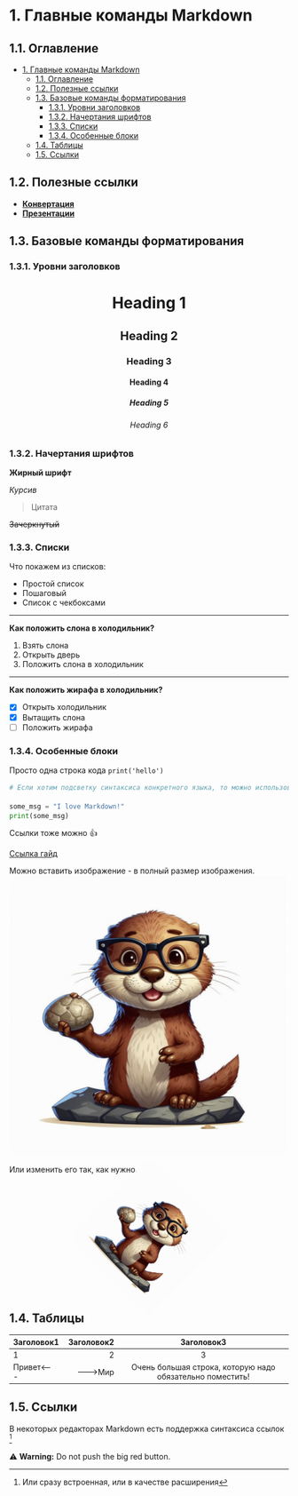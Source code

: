 # 1. Главные команды Markdown


## 1.1. Оглавление

- [1. Главные команды Markdown](#1-главные-команды-markdown)
  - [1.1. Оглавление](#11-оглавление)
  - [1.2. Полезные ссылки](#12-полезные-ссылки)
  - [1.3. Базовые команды форматирования](#13-базовые-команды-форматирования)
    - [1.3.1. Уровни заголовков](#131-уровни-заголовков)
    - [1.3.2. Начертания шрифтов](#132-начертания-шрифтов)
    - [1.3.3. Списки](#133-списки)
    - [1.3.4. Особенные блоки](#134-особенные-блоки)
  - [1.4. Таблицы](#14-таблицы)
  - [1.5. Ссылки](#15-ссылки)

## 1.2. Полезные ссылки

- **[Конвертация](https://github.com/jgm/pandoc)**
- **[Презентации](https://sli.dev/guide/)**


## 1.3. Базовые команды форматирования

### 1.3.1. Уровни заголовков

<center>

<!-- markdownlint-disable MD025 -->
# Heading 1 <!-- omit from toc -->
<!-- markdownlint-enable MD025 -->
## Heading 2<!-- omit from toc -->

### Heading 3<!-- omit from toc -->

#### Heading 4<!-- omit from toc -->

##### Heading 5<!-- omit from toc -->

###### Heading 6<!-- omit from toc -->

</center>

### 1.3.2. Начертания шрифтов ###
<!-- markdownlint-disable MD036 -->
**Жирный шрифт**

*Курсив*
<!-- markdownlint-enable MD036 -->
> Цитата

~~Зачеркнутый~~

### 1.3.3. Списки ###

Что покажем из списков:

- Простой список
- Пошаговый
- Список с чекбоксами

---

**Как положить слона в холодильник?**

1. Взять слона
2. Открыть дверь
3. Положить слона в холодильник

---

**Как положить жирафа в холодильник?**

- [x] Открыть холодильник
- [x] Вытащить слона
- [ ] Положить жирафа

### 1.3.4. Особенные блоки

Просто одна строка кода
`print('hello')`

```python
# Если хотим подсветку синтаксиса конкретного языка, то можно использовать такой вариант

some_msg = "I love Markdown!"
print(some_msg)
```

Ссылки тоже можно 👍

[Ссылка гайд](https://www.markdownguide.org/cheat-sheet/)

Можно вставить изображение - в полный размер изображения.
![alt text](../../pronyra.jpg)

Или изменить его так, как нужно.
<center>
<img src="../../pronyra.jpg" alt="drawing" width="200" style="transform:rotate(45deg);"/>
</center>

## 1.4. Таблицы

| Заголовок1 | Заголовок2 | Заголовок3|
|:-----------|------------:|:-----------:|
| 1|2|3|
|Привет<---| --->Мир| Очень большая строка, которую надо обязательно поместить! |

## 1.5. Ссылки

В некоторых редакторах Markdown есть поддержка синтаксиса ссылок [^1]

[^1]: Или сразу встроенная, или в качестве расширения

⚠ **Warning:** Do not push the big red button.
